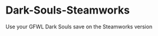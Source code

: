 Dark-Souls-Steamworks
=====================

Use your GFWL Dark Souls save on the Steamworks version 
